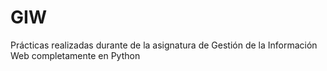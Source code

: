 # GIW
 Prácticas realizadas durante de la asignatura de Gestión de la Información Web completamente en Python
